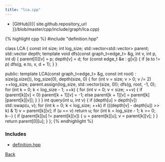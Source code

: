 ```yaml
---
title: "lca.cpp"
---
```


- [GitHub]({{ site.github.repository_url }}/blob/master/cpp/include/graph/lca.cpp)

{% highlight cpp %}
#include "definition.hpp"

class LCA {
  const int size;
  int log_size;
  std::vector<std::vector<int>> parent;
  std::vector<int> depth;
  template <typename edge_t>
  void dfs(const graph_t<edge_t> &g, int v, int p, int d) {
    parent[0][v] = p;
    depth[v] = d;
    for (const edge_t &e : g[v]) {
      if (e.to != p) dfs(g, e.to, v, d + 1);
    }
  }

public:
  template <typename edge_t>
  LCA(const graph_t<edge_t> &g, const int root) :
    size(g.size()), log_size(0), depth(size, 0) {
    for (int v = size; v > 0; v /= 2) ++log_size;
    parent.assign(log_size, std::vector<int>(size, 0));
    dfs(g, root, -1, 0);
    for (int k = 0; k < log_size - 1; ++k) {
      for (int v = 0; v < size; ++v) {
        if (parent[k][v] < 0)
          parent[k + 1][v] = -1;
        else
          parent[k + 1][v] = parent[k][parent[k][v]];
      }
    }
  }
  int query(int u, int v) {
    if (depth[u] > depth[v]) std::swap(u, v);
    for (int k = 0; k < log_size; ++k)
      if (((depth[v] - depth[u]) >> k) & 1) v = parent[k][v];
    if (u == v) return u;
    for (int k = log_size - 1; k >= 0; k--) {
      if (parent[k][u] != parent[k][v]) {
        u = parent[k][u];
        v = parent[k][v];
      }
    }
    return parent[0][u];
  }
};
{% endhighlight %}

### Includes

- [definition.hpp](definition)

[Back](../..)

